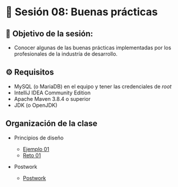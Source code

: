 # :wave:  Sesión 08: Buenas prácticas

## 🎯  Objetivo de la sesión:

- Conocer algunas de las buenas prácticas implementadas por los profesionales de la industría de desarrollo.

## ⚙ Requisitos

- MySQL (o MariaDB) en el equipo y tener las credenciales de _root_
- IntelliJ IDEA Community Edition
- Apache Maven 3.8.4 o superior
- JDK (o OpenJDK)

## Organización de la clase 

- Principios de diseño

	- [Ejemplo 01](./Ejemplo-01/Readme.md)
	- [Reto 01](./Reto-01/Readme.md)

- Postwork

	- [Postwork](././Postwork/Readme.md)